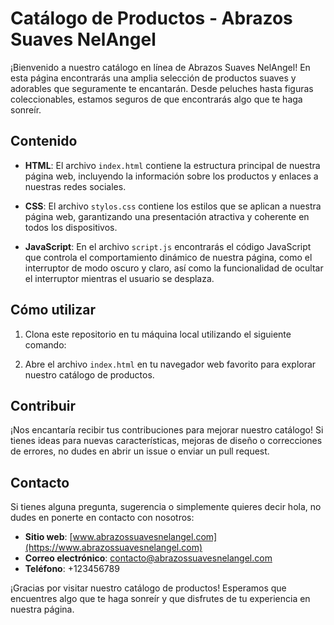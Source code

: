 # Catálogo de Productos - Abrazos Suaves NelAngel

¡Bienvenido a nuestro catálogo en línea de Abrazos Suaves NelAngel! En esta página encontrarás una amplia selección de productos suaves y adorables que seguramente te encantarán. Desde peluches hasta figuras coleccionables, estamos seguros de que encontrarás algo que te haga sonreír.

## Contenido

- **HTML**: El archivo `index.html` contiene la estructura principal de nuestra página web, incluyendo la información sobre los productos y enlaces a nuestras redes sociales.
  
- **CSS**: El archivo `stylos.css` contiene los estilos que se aplican a nuestra página web, garantizando una presentación atractiva y coherente en todos los dispositivos.

- **JavaScript**: En el archivo `script.js` encontrarás el código JavaScript que controla el comportamiento dinámico de nuestra página, como el interruptor de modo oscuro y claro, así como la funcionalidad de ocultar el interruptor mientras el usuario se desplaza.

## Cómo utilizar

1. Clona este repositorio en tu máquina local utilizando el siguiente comando:


2. Abre el archivo `index.html` en tu navegador web favorito para explorar nuestro catálogo de productos.

## Contribuir

¡Nos encantaría recibir tus contribuciones para mejorar nuestro catálogo! Si tienes ideas para nuevas características, mejoras de diseño o correcciones de errores, no dudes en abrir un issue o enviar un pull request.

## Contacto

Si tienes alguna pregunta, sugerencia o simplemente quieres decir hola, no dudes en ponerte en contacto con nosotros:

- **Sitio web**: [www.abrazossuavesnelangel.com](https://www.abrazossuavesnelangel.com)
- **Correo electrónico**: contacto@abrazossuavesnelangel.com
- **Teléfono**: +123456789

¡Gracias por visitar nuestro catálogo de productos! Esperamos que encuentres algo que te haga sonreír y que disfrutes de tu experiencia en nuestra página.


